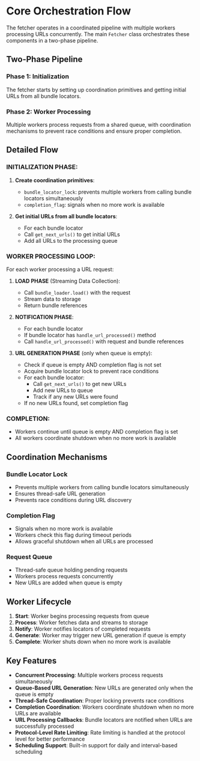 # Core Orchestration Flow

The fetcher operates in a coordinated pipeline with multiple workers processing URLs concurrently. The main `Fetcher` class orchestrates these components in a two-phase pipeline.

## Two-Phase Pipeline

### Phase 1: Initialization
The fetcher starts by setting up coordination primitives and getting initial URLs from all bundle locators.

### Phase 2: Worker Processing
Multiple workers process requests from a shared queue, with coordination mechanisms to prevent race conditions and ensure proper completion.

## Detailed Flow

### INITIALIZATION PHASE:
1. **Create coordination primitives**:
   - `bundle_locator_lock`: prevents multiple workers from calling bundle locators simultaneously
   - `completion_flag`: signals when no more work is available

2. **Get initial URLs from all bundle locators**:
   - For each bundle locator
   - Call `get_next_urls()` to get initial URLs
   - Add all URLs to the processing queue

### WORKER PROCESSING LOOP:
For each worker processing a URL request:

1. **LOAD PHASE** (Streaming Data Collection):
   - Call `bundle_loader.load()` with the request
   - Stream data to storage
   - Return bundle references

2. **NOTIFICATION PHASE**:
   - For each bundle locator
   - If bundle locator has `handle_url_processed()` method
   - Call `handle_url_processed()` with request and bundle references

3. **URL GENERATION PHASE** (only when queue is empty):
   - Check if queue is empty AND completion flag is not set
   - Acquire bundle locator lock to prevent race conditions
   - For each bundle locator:
     - Call `get_next_urls()` to get new URLs
     - Add new URLs to queue
     - Track if any new URLs were found
   - If no new URLs found, set completion flag

### COMPLETION:
- Workers continue until queue is empty AND completion flag is set
- All workers coordinate shutdown when no more work is available

## Coordination Mechanisms

### **Bundle Locator Lock**
- Prevents multiple workers from calling bundle locators simultaneously
- Ensures thread-safe URL generation
- Prevents race conditions during URL discovery

### **Completion Flag**
- Signals when no more work is available
- Workers check this flag during timeout periods
- Allows graceful shutdown when all URLs are processed

### **Request Queue**
- Thread-safe queue holding pending requests
- Workers process requests concurrently
- New URLs are added when queue is empty

## Worker Lifecycle

1. **Start**: Worker begins processing requests from queue
2. **Process**: Worker fetches data and streams to storage
3. **Notify**: Worker notifies locators of completed requests
4. **Generate**: Worker may trigger new URL generation if queue is empty
5. **Complete**: Worker shuts down when no more work is available

## Key Features

- **Concurrent Processing**: Multiple workers process requests simultaneously
- **Queue-Based URL Generation**: New URLs are generated only when the queue is empty
- **Thread-Safe Coordination**: Proper locking prevents race conditions
- **Completion Coordination**: Workers coordinate shutdown when no more URLs are available
- **URL Processing Callbacks**: Bundle locators are notified when URLs are successfully processed
- **Protocol-Level Rate Limiting**: Rate limiting is handled at the protocol level for better performance
- **Scheduling Support**: Built-in support for daily and interval-based scheduling
